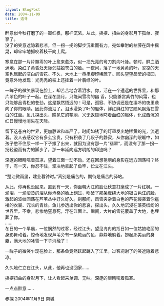 ```yaml
---
layout: BlogPost
date: 2004-11-09
title: 追寻
---
```



醉意似今秋打磨了的一瓣红枫，那样沉浓。从此，摇摆、扭曲的身影月下孤单、寂寥了。  
没了的笑意遮隐着悲凉，但一拐一拐的脚步沉重而有力。宛如攀附的枯藤在风中摇晃，却牢牢地抓咬着枝干向上爬。<!-- more -->

寒意在那一片片飘零的叶上愈来愈浓，似一把光亮的弯刀割向叶脉。顿时，鲜血洒满地，染红了黄昏处天际旁姑娘苍白的脸。一夜间，落了一地黄黄的叶，翠凉的天空也飘起的洁白的雪花。不久，大地上一串串脚印稀疏了。回头望望晶莹的校园，竟意外地发现：光秃秃的枝上还挂着一片翡绿的叶。

一眸子的微笑暴现在脸上，却苦苦地含着泪水。你，活在一个遥远的世界里，和那片翠色的叶子一起。在深冬腊月，只能闻雪梅的幽 香，只能够赏紫竹的风霜，也只能够品青松的苍劲，这是飘然悟远的！可是，孤寂、不协调还是在凄冷的夜里袭向了你的眼睛。因此你流泪了。泪水浸染了叶的躯体，鲜红鲜红的它随风飘落在雪白的江面。鱼儿探出头，瞧见它的艳丽，义无返顾地叼着血红的躯体，化成西沉的红日慢慢地消失在天际。

留下这苍白的世界，更加静谧和森严了。时间如锈了的灯罩发出地稀黄的光，流逝着。没人去感叹它有多么宝贵，只有积袭了几段子的静寂，从你幽深的眼眶中，如孩子憋不住尿一样一下子撒了出来，就因为没有那一片“翡翠”，而没有了那一拐一拐轻盈而有力的脚步了，那一串延向远方明朗的印迹吗？

深邃的眼睛噙着孤凉，望着江面一动不动。还在回想艳丽的身影在远方回荡吗？终于，有一天，你忍不住，坚决地拿起了鱼竿，伫立在江头。

“楚江微雨里，建业暮钟时。”离别是痛苦的，期待是痛苦的驿站。

从此，你再也没回来。直到有一天，你面朝大江的脸让秋意打磨成了一片红枫。一滴泪，一滴滚烫的泪从你沧桑的脸上划过，吻破了那条缠绕大地的银白色江的脸，激起的波纹回荡在芦苇丛中好久好久。刹那间，风雪夹杂着白色的芦花侵袭着你褴褛的衣裳、冗长的青丝。鱼儿参透出你的悲哀，探出头，久久地沉浸在落英缤纷的世界里。不幸，悲惨地窒息死，浮在江面上。瞬间，大片的雪花覆盖了大地，也埋葬了你。  
……  
冬日的一个早晨，一位惘然的过客，经过江头。望见冉冉的旭日如一位姑娘艳丽的身影舞动着。惊奇地发现芦苇旁有一条艳丽的鱼，静静地躺着。捞起那美丽的身躯，满大地的冰雪一下子消融了！

一眸子的微笑乍现在脸上，那条鱼竟然跃起跳入了江里。过客凋谢了的笑遮隐着悲凉。

久久地伫立在江头，从此，他再也没回家……

摇摆扭曲的身影月下，让人看起来单调、无味。深邃的眼睛噙着孤寒。

一点点醉意……

赤探 2004年11月9日 南城